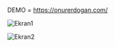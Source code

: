 DEMO = https://onurerdogan.com/

![Ekran1](https://onurerdogan.com/assets/images/ek1.png)

![Ekran2](https://onurerdogan.com/assets/images/ek2.png)

